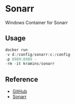 # Sonarr

Windows Container for Sonarr

## Usage

```powershell
docker run 
-v d:/config/sonarr:c:/config 
-p 8989:8989 -
-rm -it kramins/sonarr
```

## Reference
- [GitHub](https://github.com/Kramins/docker-sonarr-windows)
- [Sonarr](https://sonarr.tv/)